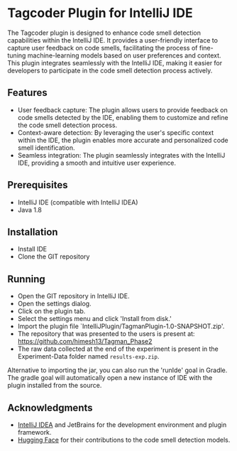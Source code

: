 # Tagcoder Plugin for IntelliJ IDE

The Tagcoder plugin is designed to enhance code smell detection capabilities within the IntelliJ IDE. 
It provides a user-friendly interface to capture user feedback on code smells, facilitating the process of fine-tuning machine-learning models based on user preferences and context. 
This plugin integrates seamlessly with the IntelliJ IDE, making it easier for developers to participate in the code smell detection process actively.

## Features

- User feedback capture: The plugin allows users to provide feedback on code smells detected by the IDE, enabling them to customize and refine the code smell detection process.
- Context-aware detection: By leveraging the user's specific context within the IDE, the plugin enables more accurate and personalized code smell identification.
- Seamless integration: The plugin seamlessly integrates with the IntelliJ IDE, providing a smooth and intuitive user experience.

## Prerequisites

- IntelliJ IDE (compatible with IntelliJ IDEA)
- Java 1.8

## Installation

- Install IDE
- Clone the GIT repository 

## Running

- Open the GIT repository in IntelliJ IDE.
- Open the settings dialog.
- Click on the plugin tab.
- Select the settings menu and click 'Install from disk.'
- Import the plugin file `IntelliJPlugin/TagmanPlugin-1.0-SNAPSHOT.zip'.  
- The repository that was presented to the users is present at:
  https://github.com/himesh13/Tagman_Phase2
- The raw data collected at the end of the experiment is present in the Experiment-Data folder named `results-exp.zip`. 

Alternative to importing the jar, you can also run the 'runIde' goal in Gradle. The gradle goal will automatically open a new instance of IDE with the plugin installed from the source.

## Acknowledgments

- [IntelliJ IDEA](https://www.jetbrains.com/idea/) and JetBrains for the development environment and plugin framework.
- [Hugging Face](https://huggingface.co/) for their contributions to the code smell detection models.

